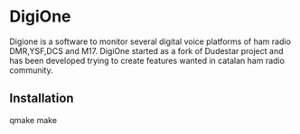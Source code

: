 # DigiOne

Digione is a software to monitor several digital voice platforms of ham radio DMR,YSF,DCS and M17. DigiOne started as a fork of Dudestar project and has been developed trying to create features wanted in catalan ham radio community.

## Installation

qmake
make
